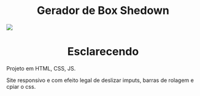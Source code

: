 # <div align="center">Gerador de Box Shedown</div>

![](https://github.com/nabucoanalista/portfolio-sites/blob/main/gerador_de_box_shedown/vid.gif)

# <div align="center">Esclarecendo</div>

<p>Projeto em HTML, CSS, JS.</p> 
Site responsivo e com efeito legal de deslizar imputs, barras de rolagem e cpiar o css.</br>
